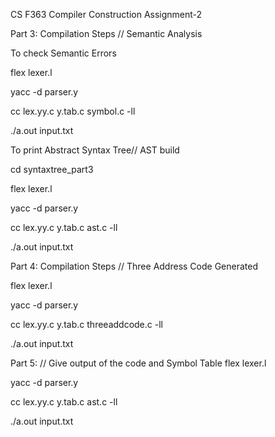 CS F363 Compiler Construction
Assignment-2
 
 Part 3: Compilation Steps // Semantic Analysis

To check Semantic Errors

flex lexer.l

yacc -d parser.y

cc lex.yy.c y.tab.c symbol.c -ll

./a.out input.txt

To print Abstract Syntax Tree// AST build

cd syntaxtree_part3

flex lexer.l

yacc -d parser.y

cc lex.yy.c y.tab.c ast.c -ll

./a.out input.txt

Part 4: Compilation Steps  // Three Address Code Generated 

flex lexer.l

yacc -d parser.y

cc lex.yy.c y.tab.c threeaddcode.c -ll

./a.out input.txt

Part 5:                   //   Give output of the code and Symbol Table
flex lexer.l

yacc -d parser.y

cc lex.yy.c y.tab.c ast.c -ll

./a.out input.txt

